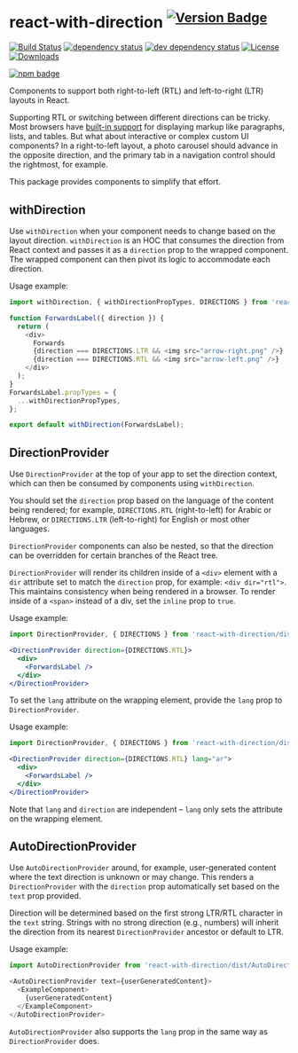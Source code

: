 # react-with-direction <sup>[![Version Badge][npm-version-svg]][package-url]</sup>

[![Build Status][travis-svg]][travis-url]
[![dependency status][deps-svg]][deps-url]
[![dev dependency status][dev-deps-svg]][dev-deps-url]
[![License][license-image]][license-url]
[![Downloads][downloads-image]][downloads-url]

[![npm badge][npm-badge-png]][package-url]

Components to support both right-to-left (RTL) and left-to-right (LTR) layouts in React.

Supporting RTL or switching between different directions can be tricky. Most browsers have [built-in support](https://www.w3.org/International/questions/qa-html-dir) for displaying markup like paragraphs, lists, and tables. But what about interactive or complex custom UI components? In a right-to-left layout, a photo carousel should advance in the opposite direction, and the primary tab in a navigation control should the rightmost, for example.

This package provides components to simplify that effort.

## withDirection

Use `withDirection` when your component needs to change based on the layout direction. `withDirection` is an HOC that consumes the direction from React context and passes it as a `direction` prop to the wrapped component. The wrapped component can then pivot its logic to accommodate each direction.

Usage example:

```js
import withDirection, { withDirectionPropTypes, DIRECTIONS } from 'react-with-direction';

function ForwardsLabel({ direction }) {
  return (
    <div>
      Forwards
      {direction === DIRECTIONS.LTR && <img src="arrow-right.png" />}
      {direction === DIRECTIONS.RTL && <img src="arrow-left.png" />}
    </div>
  );
}
ForwardsLabel.propTypes = {
  ...withDirectionPropTypes,
};

export default withDirection(ForwardsLabel);
```

## DirectionProvider

Use `DirectionProvider` at the top of your app to set the direction context, which can then be consumed by components using `withDirection`.

You should set the `direction` prop based on the language of the content being rendered; for example, `DIRECTIONS.RTL` (right-to-left) for Arabic or Hebrew, or `DIRECTIONS.LTR` (left-to-right) for English or most other languages.

`DirectionProvider` components can also be nested, so that the direction can be overridden for certain branches of the React tree.

`DirectionProvider` will render its children inside of a `<div>` element with a `dir` attribute set to match the `direction` prop, for example: `<div dir="rtl">`. This maintains consistency when being rendered in a browser. To render inside of a `<span>` instead of a div, set the `inline` prop to `true`.

Usage example:

```js
import DirectionProvider, { DIRECTIONS } from 'react-with-direction/dist/DirectionProvider';
```

```jsx
<DirectionProvider direction={DIRECTIONS.RTL}>
  <div>
    <ForwardsLabel />
  </div>
</DirectionProvider>
```

To set the `lang` attribute on the wrapping element, provide the `lang` prop to `DirectionProvider`.

Usage example:

```jsx
import DirectionProvider, { DIRECTIONS } from 'react-with-direction/dist/DirectionProvider';

<DirectionProvider direction={DIRECTIONS.RTL} lang="ar">
  <div>
    <ForwardsLabel />
  </div>
</DirectionProvider>
```

Note that `lang` and `direction` are independent – `lang` only sets the attribute on the wrapping element.

## AutoDirectionProvider

Use `AutoDirectionProvider` around, for example, user-generated content where the text direction is unknown or may change. This renders a `DirectionProvider` with the `direction` prop automatically set based on the `text` prop provided.

Direction will be determined based on the first strong LTR/RTL character in the `text` string. Strings with no strong direction (e.g., numbers) will inherit the direction from its nearest `DirectionProvider` ancestor or default to LTR.

Usage example:

```js
import AutoDirectionProvider from 'react-with-direction/dist/AutoDirectionProvider';
```

```js
<AutoDirectionProvider text={userGeneratedContent}>
  <ExampleComponent>
    {userGeneratedContent}
  </ExampleComponent>
</AutoDirectionProvider>
```

`AutoDirectionProvider` also supports the `lang` prop in the same way as `DirectionProvider` does.

[package-url]: https://npmjs.org/package/react-with-direction
[npm-version-svg]: http://versionbadg.es/airbnb/react-with-direction.svg
[travis-svg]: https://travis-ci.org/airbnb/react-with-direction.svg
[travis-url]: https://travis-ci.org/airbnb/react-with-direction
[deps-svg]: https://david-dm.org/airbnb/react-with-direction.svg
[deps-url]: https://david-dm.org/airbnb/react-with-direction
[dev-deps-svg]: https://david-dm.org/airbnb/react-with-direction/dev-status.svg
[dev-deps-url]: https://david-dm.org/airbnb/react-with-direction#info=devDependencies
[npm-badge-png]: https://nodei.co/npm/react-with-direction.png?downloads=true&stars=true
[license-image]: http://img.shields.io/npm/l/react-with-direction.svg
[license-url]: LICENSE
[downloads-image]: http://img.shields.io/npm/dm/react-with-direction.svg
[downloads-url]: http://npm-stat.com/charts.html?package=react-with-direction
